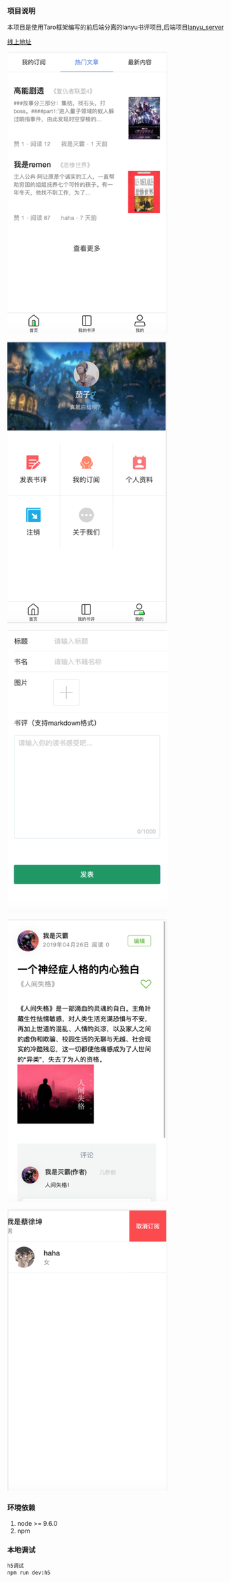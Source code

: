 ### 项目说明
本项目是使用Taro框架编写的前后端分离的lanyu书评项目,后端项目[lanyu_server](https://github.com/shiguangpaoqini/lanyu_server)

[线上地址](http://lanyu.agine.top)

![](src/images/markdown/图片1.png)

![](src/images/markdown/图片2.png)

![](src/images/markdown/图片3.png)

![](src/images/markdown/图片4.png)

![](src/images/markdown/图片5.png)
### 环境依赖
1. node >= 9.6.0
2. npm

### 本地调试
```
h5调试
npm run dev:h5
```
